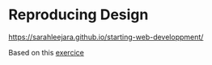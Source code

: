 # Reproducing Design

https://sarahleejara.github.io/starting-web-developpment/

Based on this [exercice](https://github.com/becodeorg/Hamilton-promo-3/blob/master/Parcours%20FR/01-La-prairie/html-css/8-exercice-summary.md)

